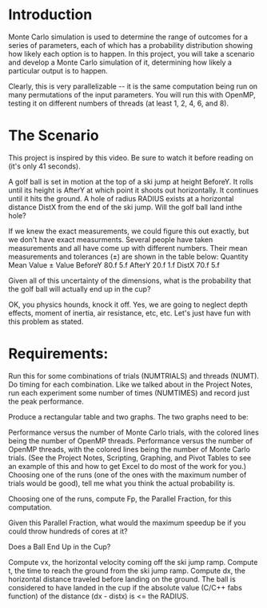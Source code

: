 # Introduction
 Monte Carlo simulation is used to determine the range of outcomes for a series of parameters, each of which has a probability distribution showing how likely each option is to happen. In this project, you will take a scenario and develop a Monte Carlo simulation of it, determining how likely a particular output is to  happen.

 Clearly, this is very parallelizable -- it is the same computation being run on many permutations of the input parameters. You will run this with OpenMP, testing it on different numbers of threads (at least 1, 2, 4, 6, and 8).


# The Scenario
 This project is inspired by this video. Be sure to watch it before reading on (it's only 41 seconds).

 A golf ball is set in motion at the top of a ski jump at height BeforeY. It rolls until its height is AfterY at which point it shoots out horizontally. It continues until it hits the ground. A hole of radius RADIUS exists at a horizontal distance DistX from the end of the ski jump. Will the golf ball land inthe hole?


 If we knew the exact measurements, we could figure this out exactly, but we don't have exact measurments. Several people have taken measurements and all have come up with different numbers. Their mean measurements and tolerances (±) are shown in the table below:
 Quantity	Mean Value	± Value
 BeforeY	80.f	5.f
 AfterY	20.f	1.f
 DistX	70.f	5.f

 Given all of this uncertainty of the dimensions, what is the probability that the golf ball will actually end up in the cup?

 OK, you physics hounds, knock it off. Yes, we are going to neglect depth effects, moment of inertia, air resistance, etc, etc. Let's just have fun with this problem as stated.


# Requirements:

 Run this for some combinations of trials (NUMTRIALS) and threads (NUMT). Do timing for each combination. Like we talked about in the Project Notes, run each experiment some number of times (NUMTIMES) and record just the peak performance.

 Produce a rectangular table and two graphs. The two graphs need to be:

 Performance versus the number of Monte Carlo trials, with the colored lines being the number of OpenMP threads.
 Performance versus the number of OpenMP threads, with the colored lines being the number of Monte Carlo trials.
 (See the Project Notes, Scripting, Graphing, and Pivot Tables to see an example of this and how to get Excel to do most of the work for you.)
 Choosing one of the runs (one of the ones with the maximum number of trials would be good), tell me what you think the actual probability is.

 Choosing one of the runs, compute Fp, the Parallel Fraction, for this computation.

 Given this Parallel Fraction, what would the maximum speedup be if you could throw hundreds of cores at it?


 Does a Ball End Up in the Cup?


 Compute vx, the horizontal velocity coming off the ski jump ramp.
 Compute t, the time to reach the ground from the ski jump ramp.
 Compute dx, the horizontal distance traveled before landing on the ground.
 The ball is considered to have landed in the cup if the absolute value (C/C++ fabs function) of the distance (dx - distx) is <= the RADIUS.
